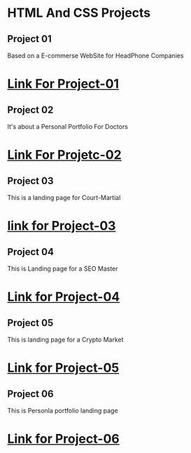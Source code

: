 # HTML And CSS Projects

## Project 01

Based on a E-commerse WebSite for HeadPhone Companies 

# [Link For Project-01][def]

[def]: https://shiny-gaufre-9c7ca0.netlify.app/



## Project 02

It's about a Personal Portfolio For Doctors


# [Link For Projetc-02](https://kaleidoscopic-mochi-4315e6.netlify.app/)

## Project 03
 This is a landing page for Court-Martial
 # [link for Project-03](https://dainty-liger-d1f5a5.netlify.app/)
 
## Project 04
  This is Landing page for a SEO Master
  # [Link for Project-04](https://stunning-pithivier-5e1038.netlify.app/)
  
## Project 05
  This is landing page for a Crypto Market
  # [Link for Project-05](https://beautiful-dango-a985f6.netlify.app/)
  
## Project 06
  This is Personla portfolio landing page 
  # [Link for Project-06](https://clinquant-centaur-7f178f.netlify.app/)
